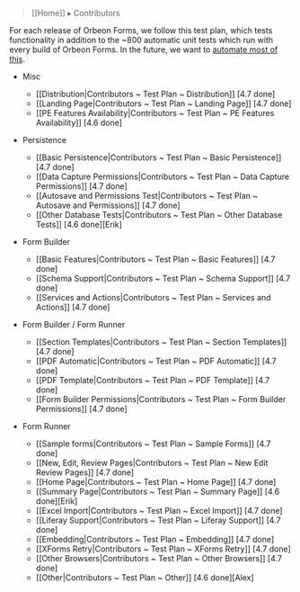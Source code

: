 > [[Home]] ▸ Contributors

For each release of Orbeon Forms, we follow this test plan, which tests functionality in addition to the ~800 automatic unit tests which run with every build of Orbeon Forms. In the future, we want to [automate most of this][1].

- Misc
    - [[Distribution|Contributors ~ Test Plan ~ Distribution]] [4.7 done]
    - [[Landing Page|Contributors ~ Test Plan ~ Landing Page]] [4.7 done]
    - [[PE Features Availability|Contributors ~ Test Plan ~ PE Features Availability]] [4.6 done]
- Persistence
    - [[Basic Persistence|Contributors ~ Test Plan ~ Basic Persistence]] [4.7 done]
    - [[Data Capture Permissions|Contributors ~ Test Plan ~ Data Capture Permissions]] [4.7 done]
    - [[Autosave and Permissions Test|Contributors ~ Test Plan ~ Autosave and Permissions]] [4.7 done]
    - [[Other Database Tests|Contributors ~ Test Plan ~ Other Database Tests]] [4.6 done][Erik]
- Form Builder
    - [[Basic Features|Contributors ~ Test Plan ~ Basic Features]] [4.7 done]
    - [[Schema Support|Contributors ~ Test Plan ~ Schema Support]] [4.7 done]
    - [[Services and Actions|Contributors ~ Test Plan ~ Services and Actions]] [4.7 done]
- Form Builder / Form Runner
    - [[Section Templates|Contributors ~ Test Plan ~ Section Templates]] [4.7 done]
    - [[PDF Automatic|Contributors ~ Test Plan ~ PDF Automatic]] [4.7 done]
    - [[PDF Template|Contributors ~ Test Plan ~ PDF Template]] [4.7 done]
    - [[Form Builder Permissions|Contributors ~ Test Plan ~ Form Builder Permissions]] [4.7 done]
- Form Runner
    - [[Sample forms|Contributors ~ Test Plan ~ Sample Forms]] [4.7 done]
    - [[New, Edit, Review Pages|Contributors ~ Test Plan ~ New Edit Review Pages]] [4.7 done]
    - [[Home Page|Contributors ~ Test Plan ~ Home Page]] [4.7 done]
    - [[Summary Page|Contributors ~ Test Plan ~ Summary Page]] [4.6 done][Erik]
    - [[Excel Import|Contributors ~ Test Plan ~ Excel Import]] [4.7 done]
    - [[Liferay Support|Contributors ~ Test Plan ~ Liferay Support]] [4.7 done]
    - [[Embedding|Contributors ~ Test Plan ~ Embedding]] [4.7 done]
    - [[XForms Retry|Contributors ~ Test Plan ~ XForms Retry]] [4.7 done]
    - [[Other Browsers|Contributors ~ Test Plan ~ Other Browsers]] [4.7 done]
    - [[Other|Contributors ~ Test Plan ~ Other]] [4.6 done][Alex]


  [1]: https://github.com/orbeon/orbeon-forms/issues/227